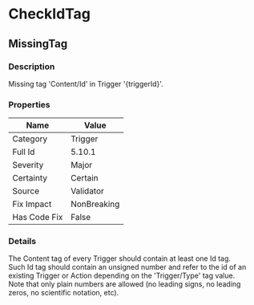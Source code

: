 ﻿---  
uid: Validator_5_10_1  
---

# CheckIdTag

## MissingTag

### Description

Missing tag 'Content\/Id' in Trigger '{triggerId}'.

### Properties

| Name         | Value       |
| ------------ | ----------- |
| Category     | Trigger     |
| Full Id      | 5.10.1      |
| Severity     | Major       |
| Certainty    | Certain     |
| Source       | Validator   |
| Fix Impact   | NonBreaking |
| Has Code Fix | False       |

### Details

The Content tag of every Trigger should contain at least one Id tag.  
Such Id tag should contain an unsigned number and refer to the id of an existing Trigger or Action depending on the 'Trigger\/Type' tag value.  
Note that only plain numbers are allowed (no leading signs, no leading zeros, no scientific notation, etc).

